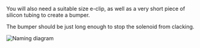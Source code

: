 You will also need a suitable size e-clip, as well as a very short piece of silicon tubing to create a bumper.

The bumper should be just long enough to stop the solenoid from clacking.

![Naming diagram](./images/siliconBumper.jpeg)
